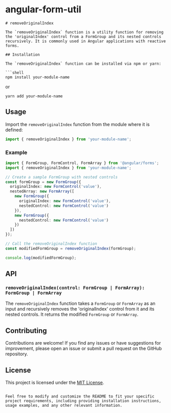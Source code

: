 # angular-form-util

```
# removeOriginalIndex

The `removeOriginalIndex` function is a utility function for removing the 'originalIndex' control from a FormGroup and its nested controls recursively. It is commonly used in Angular applications with reactive forms.

## Installation

The `removeOriginalIndex` function can be installed via npm or yarn:

```shell
npm install your-module-name
```

or

```shell
yarn add your-module-name
```

## Usage

Import the `removeOriginalIndex` function from the module where it is defined:

```typescript
import { removeOriginalIndex } from 'your-module-name';
```

### Example

```typescript
import { FormGroup, FormControl, FormArray } from '@angular/forms';
import { removeOriginalIndex } from 'your-module-name';

// Create a sample FormGroup with nested controls
const formGroup = new FormGroup({
  originalIndex: new FormControl('value'),
  nestedArray: new FormArray([
    new FormGroup({
      originalIndex: new FormControl('value'),
      nestedControl: new FormControl('value')
    }),
    new FormGroup({
      nestedControl: new FormControl('value')
    })
  ])
});

// Call the removeOriginalIndex function
const modifiedFormGroup = removeOriginalIndex(formGroup);

console.log(modifiedFormGroup);
```

## API

### `removeOriginalIndex(control: FormGroup | FormArray): FormGroup | FormArray`

The `removeOriginalIndex` function takes a `FormGroup` or `FormArray` as an input and recursively removes the 'originalIndex' control from it and its nested controls. It returns the modified `FormGroup` or `FormArray`.

## Contributing

Contributions are welcome! If you find any issues or have suggestions for improvement, please open an issue or submit a pull request on the GitHub repository.

## License

This project is licensed under the [MIT License](LICENSE).
```

Feel free to modify and customize the README to fit your specific project requirements, including providing installation instructions, usage examples, and any other relevant information.